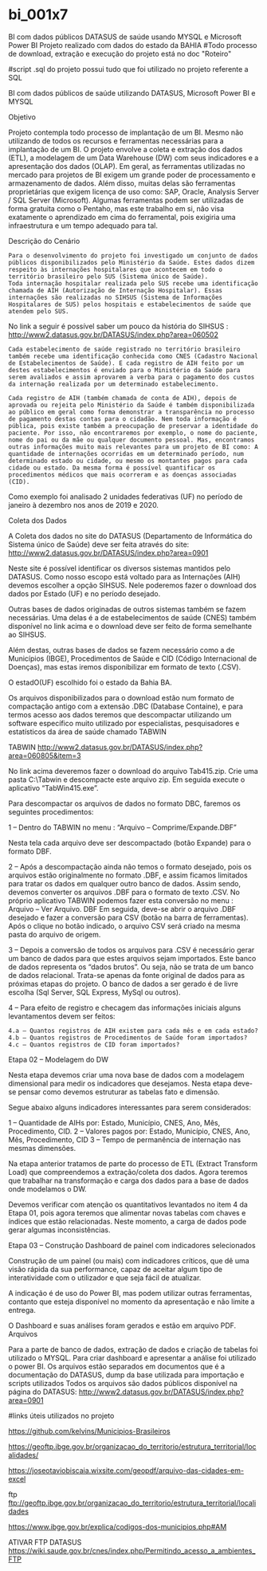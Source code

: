 # bi_001x7
BI com dados públicos DATASUS de saúde usando MYSQL e Microsoft Power BI 
Projeto realizado com dados do estado da BAHIA
#Todo processo de download, extração e execução do projeto está no doc "Roteiro"

#script .sql do projeto possui tudo que foi utilizado no projeto referente a SQL

BI com dados públicos de saúde utilizando DATASUS, Microsoft Power BI e MYSQL

Objetivo
	
Projeto contempla todo processo de implantação de um BI. Mesmo não utilizando de todos os recursos e ferramentas necessárias para a implantação de um BI.
O projeto envolve a coleta e extração dos dados (ETL), a modelagem de um Data Warehouse (DW) com seus indicadores e a apresentação dos dados (OLAP).
	Em geral, as ferramentas utilizadas no mercado para projetos de BI exigem um grande poder de processamento e armazenamento de dados. Além disso, muitas delas são ferramentas proprietárias que exigem licença de uso como: SAP, Oracle, Analysis Server / SQL Server (Microsoft). Algumas ferramentas podem ser utilizadas de forma gratuita como o Pentaho, mas este trabalho em si, não visa exatamente o aprendizado em cima do ferramental, pois exigiria uma infraestrutura e um tempo adequado para tal.     

Descrição do Cenário

	Para o desenvolvimento do projeto foi investigado um conjunto de dados públicos disponibilizados pelo Ministério da Saúde. Estes dados dizem respeito às internações hospitalares que acontecem em todo o território brasileiro pelo SUS (Sistema único de Saúde).
	Toda internação hospitalar realizada pelo SUS recebe uma identificação chamada de AIH (Autorização de Internação Hospitalar). Essas internações são realizadas no SIHSUS (Sistema de Informações Hospitalares de SUS) pelos hospitais e estabelecimentos de saúde que atendem pelo SUS. 

No link a seguir é possível saber um pouco da história do SIHSUS :
http://www2.datasus.gov.br/DATASUS/index.php?area=060502

	Cada estabelecimento de saúde registrado no território brasileiro também recebe uma identificação conhecida como CNES (Cadastro Nacional de Estabelecimentos de Saúde). E cada registro de AIH feito por um destes estabelecimentos é enviado para o Ministério da Saúde para serem avaliados e assim aprovarem a verba para o pagamento dos custos da internação realizada por um determinado estabelecimento. 

	Cada registro de AIH (também chamada de conta de AIH), depois de aprovada ou rejeita pelo Ministério da Saúde é também disponibilizada ao público em geral como forma demonstrar a transparência no processo de pagamento destas contas para o cidadão. Nem toda informação é pública, pois existe também a preocupação de preservar a identidade do paciente. Por isso, não encontraremos por exemplo, o nome do paciente, nome do pai ou da mãe ou qualquer documento pessoal. Mas, encontramos outras informações muito mais relevantes para um projeto de BI como: A quantidade de internações ocorridas em um determinado período, num determinado estado ou cidade, ou mesmo os montantes pagos para cada cidade ou estado. Da mesma forma é possível quantificar os procedimentos médicos que mais ocorreram e as doenças associadas (CID).  
  

Como exemplo foi analisado  2 unidades federativas (UF) no período de janeiro à dezembro nos anos de 2019 e 2020.    
	
 Coleta dos Dados

A Coleta dos dados no site do DATASUS (Departamento de Informática do Sistema único de Saúde) deve ser feita através do site:
http://www2.datasus.gov.br/DATASUS/index.php?area=0901

Neste site é possível identificar os diversos sistemas mantidos pelo DATASUS. Como nosso escopo está voltado para as Internações (AIH) devemos escolher a opção SIHSUS. Nele poderemos fazer o download dos dados por Estado (UF) e no período desejado. 

Outras bases de dados originadas de outros sistemas também se fazem necessárias. Uma delas é a de estabelecimentos de saúde (CNES) também disponível no link acima e o download deve ser feito de forma semelhante ao SIHSUS.

Além destas, outras bases de dados se fazem necessário como a de Municípios (IBGE), Procedimentos de Saúde e CID (Código Internacional de Doenças), mas estas iremos disponibilizar em formato de texto (.CSV).  
  
O estadO(UF) escolhido foi o estado da Bahia BA.

Os arquivos disponibilizados para o download estão num formato de compactação antigo com a extensão .DBC (Database Containe), e para termos acesso aos dados teremos que descompactar utilizando um software específico muito utilizado por especialistas, pesquisadores e estatísticos da área de saúde chamado TABWIN

TABWIN
http://www2.datasus.gov.br/DATASUS/index.php?area=060805&item=3

No link acima deveremos fazer o download do arquivo Tab415.zip.
Crie uma pasta C:\Tabwin e descompacte este arquivo zip.
Em seguida execute o aplicativo “TabWin415.exe”.

Para descompactar os arquivos de dados no formato DBC, faremos os seguintes procedimentos:







1 – Dentro do TABWIN no menu :
 “Arquivo – Comprime/Expande.DBF”



Nesta tela cada arquivo deve ser descompactado (botão Expande) para o formato DBF.

2 – Após a descompactação ainda não temos o formato desejado, pois os arquivos estão originalmente no formato .DBF, e assim ficamos limitados para tratar os dados em qualquer outro banco de dados. Assim sendo, devemos converter os arquivos .DBF para o formato de texto .CSV.
	No próprio aplicativo TABWIN podemos fazer esta conversão no menu :  
Arquivo – Ver Arquivo. DBF
	Em seguida, deve-se abrir o arquivo .DBF desejado e fazer a conversão para CSV (botão na barra de ferramentas). Após o clique no botão indicado, o arquivo CSV será criado na mesma pasta do arquivo de origem.



3 – Depois a conversão de todos os arquivos para .CSV é necessário gerar um banco de dados para que estes arquivos sejam importados. Este banco de dados representa os “dados brutos”. Ou seja, não se trata de um banco de dados relacional. Trata-se apenas da fonte original de dados para as próximas etapas do projeto.
O banco de dados a ser gerado é de livre escolha (Sql Server, SQL Express, MySql ou outros). 
   
4 – Para efeito de registro e checagem das informações iniciais alguns levantamentos devem ser feitos:

	4.a – Quantos registros de AIH existem para cada mês e em cada estado?
	4.b – Quantos registros de Procedimentos de Saúde foram importados?
	4.c – Quantos registros de CID foram importados?

Etapa 02 – Modelagem do DW

Nesta etapa devemos criar uma nova base de dados com a modelagem dimensional para medir os indicadores que desejamos. Nesta etapa deve-se pensar como devemos estruturar as tabelas fato e dimensão.

  Segue abaixo alguns indicadores interessantes para serem considerados:

1 – Quantidade de AIHs por: Estado, Município, CNES, Ano, Mês, Procedimento, CID.
2 – Valores pagos por:  Estado, Município, CNES, Ano, Mês, Procedimento, CID
3 – Tempo de permanência de internação nas mesmas dimensões.

Na etapa anterior tratamos de parte do processo de ETL (Extract Transform Load) que compreendemos a extração/coleta dos dados. Agora teremos que trabalhar na transformação e carga dos dados para a base de dados onde modelamos o DW.

Devemos verificar com atenção os quantitativos levantados no item 4 da Etapa 01, pois agora teremos que alimentar novas tabelas com chaves e índices que estão relacionadas. Neste momento, a carga de dados pode gerar algumas inconsistências. 
  
Etapa 03 – Construção Dashboard de painel com indicadores selecionados


Construção de um painel (ou mais) com indicadores críticos, que dê uma visão rápida da sua performance, capaz de aceitar algum tipo de interatividade com o utilizador e que seja fácil de atualizar.

A indicação é de uso do Power BI, mas podem utilizar outras ferramentas, contanto que esteja disponível no momento da apresentação e não limite a entrega.


O Dashboard e suas análises  foram gerados e estão em  arquivo PDF. 
Arquivos

Para a parte de banco de dados, extração de dados e criação de tabelas foi utilizado o MYSQL.
Para  criar dashboard e apresentar a análise foi utilizado o power BI.
Os arquivos estão separados em documentos que é a documentação do DATASUS, dump da base utilizada para importação e scripts utilizados
Todos os arquivos são dados públicos disponível na página do DATASUS:
http://www2.datasus.gov.br/DATASUS/index.php?area=0901







#links úteis utilizados no projeto

https://github.com/kelvins/Municipios-Brasileiros

https://geoftp.ibge.gov.br/organizacao_do_territorio/estrutura_territorial/localidades/

https://joseotaviobiscaia.wixsite.com/geopdf/arquivo-das-cidades-em-excel

ftp
ftp://geoftp.ibge.gov.br/organizacao_do_territorio/estrutura_territorial/localidades

https://www.ibge.gov.br/explica/codigos-dos-municipios.php#AM

ATIVAR FTP DATASUS
https://wiki.saude.gov.br/cnes/index.php/Permitindo_acesso_a_ambientes_FTP
